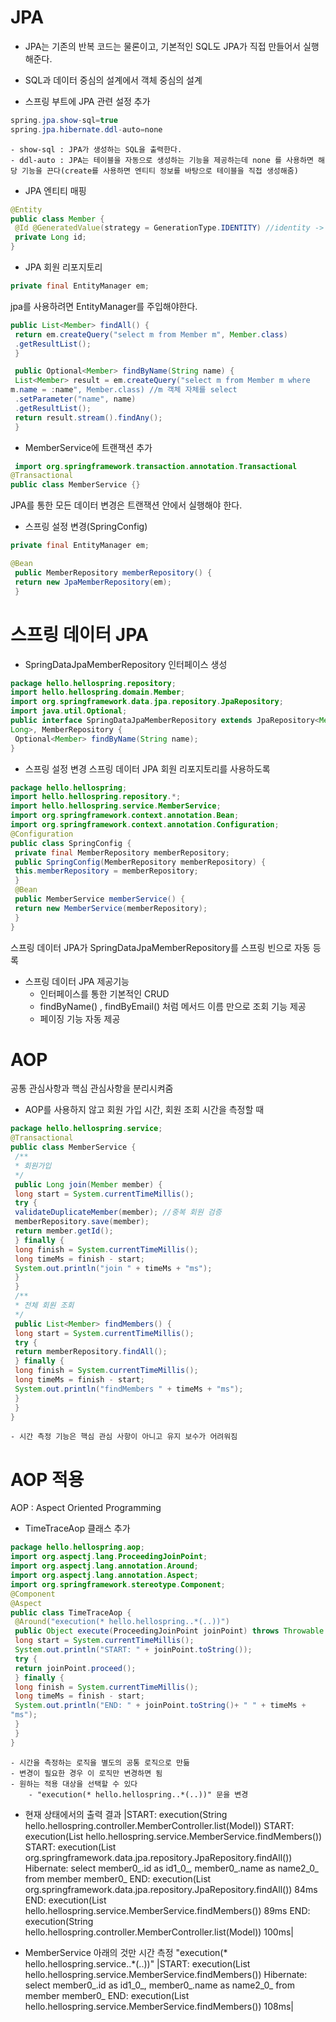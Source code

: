 # JPA
- JPA는 기존의 반복 코드는 물론이고, 기본적인 SQL도 JPA가 직접 만들어서 실행해준다.
-  SQL과 데이터 중심의 설계에서 객체 중심의 설계

- 스프링 부트에 JPA 관련 설정 추가
~~~java
spring.jpa.show-sql=true
spring.jpa.hibernate.ddl-auto=none
~~~
    - show-sql : JPA가 생성하는 SQL을 출력한다.
    - ddl-auto : JPA는 테이블을 자동으로 생성하는 기능을 제공하는데 none 를 사용하면 해당 기능을 끈다(create를 사용하면 엔티티 정보를 바탕으로 테이블을 직접 생성해줌)

- JPA 엔티티 매핑
~~~java
@Entity
public class Member {
 @Id @GeneratedValue(strategy = GenerationType.IDENTITY) //identity -> DB가 알아서 채워줌
 private Long id;
}
 ~~~

- JPA 회원 리포지토리
~~~java
private final EntityManager em; 
~~~
jpa를 사용하려면 EntityManager를 주입해야한다.
~~~java
public List<Member> findAll() {
 return em.createQuery("select m from Member m", Member.class)
 .getResultList();
 }

 public Optional<Member> findByName(String name) {
 List<Member> result = em.createQuery("select m from Member m where 
m.name = :name", Member.class) //m 객체 자체를 select
 .setParameter("name", name)
 .getResultList();
 return result.stream().findAny();
 }
 ~~~

- MemberService에 트랜잭션 추가
~~~java
 import org.springframework.transaction.annotation.Transactional
@Transactional
public class MemberService {}
~~~
JPA를 통한 모든 데이터 변경은 트랜잭션 안에서 실행해야 한다.

- 스프링 설정 변경(SpringConfig)
~~~java
private final EntityManager em;

@Bean
 public MemberRepository memberRepository() {
 return new JpaMemberRepository(em);
 }
~~~

# 스프링 데이터 JPA

- SpringDataJpaMemberRepository 인터페이스 생성
~~~java
package hello.hellospring.repository;
import hello.hellospring.domain.Member;
import org.springframework.data.jpa.repository.JpaRepository;
import java.util.Optional;
public interface SpringDataJpaMemberRepository extends JpaRepository<Member,
Long>, MemberRepository {
 Optional<Member> findByName(String name);
}
~~~

- 스프링 설정 변경
스프링 데이터 JPA 회원 리포지토리를 사용하도록
~~~java
package hello.hellospring;
import hello.hellospring.repository.*;
import hello.hellospring.service.MemberService;
import org.springframework.context.annotation.Bean;
import org.springframework.context.annotation.Configuration;
@Configuration
public class SpringConfig {
 private final MemberRepository memberRepository;
 public SpringConfig(MemberRepository memberRepository) {
 this.memberRepository = memberRepository;
 }
 @Bean
 public MemberService memberService() {
 return new MemberService(memberRepository);
 }
}
~~~
스프링 데이터 JPA가 SpringDataJpaMemberRepository를 스프링 빈으로 자동 등록

- 스프링 데이터 JPA 제공기능
    -   인터페이스를 통한 기본적인 CRUD
    - findByName() , findByEmail() 처럼 메서드 이름 만으로 조회 기능 제공
    - 페이징 기능 자동 제공

# AOP
공통 관심사항과 핵심 관심사항을 분리시켜줌

- AOP를 사용하지 않고 회원 가입 시간, 회원 조회 시간을 측정할 때
~~~java
package hello.hellospring.service;
@Transactional
public class MemberService {
 /**
 * 회원가입
 */
 public Long join(Member member) {
 long start = System.currentTimeMillis();
 try {
 validateDuplicateMember(member); //중복 회원 검증
 memberRepository.save(member);
 return member.getId();
 } finally {
 long finish = System.currentTimeMillis();
 long timeMs = finish - start;
 System.out.println("join " + timeMs + "ms");
 }
 }
 /**
 * 전체 회원 조회
 */
 public List<Member> findMembers() {
 long start = System.currentTimeMillis();
 try {
 return memberRepository.findAll();
 } finally {
 long finish = System.currentTimeMillis();
 long timeMs = finish - start;
 System.out.println("findMembers " + timeMs + "ms");
 }
 }
}
~~~
    - 시간 측정 기능은 핵심 관심 사항이 아니고 유지 보수가 어려워짐
    
# AOP 적용
AOP : Aspect Oriented Programming

- TimeTraceAop 클래스 추가
~~~java
package hello.hellospring.aop;
import org.aspectj.lang.ProceedingJoinPoint;
import org.aspectj.lang.annotation.Around;
import org.aspectj.lang.annotation.Aspect;
import org.springframework.stereotype.Component;
@Component
@Aspect
public class TimeTraceAop {
 @Around("execution(* hello.hellospring..*(..))")
 public Object execute(ProceedingJoinPoint joinPoint) throws Throwable {
 long start = System.currentTimeMillis();
 System.out.println("START: " + joinPoint.toString());
 try {
 return joinPoint.proceed();
 } finally {
 long finish = System.currentTimeMillis();
 long timeMs = finish - start;
 System.out.println("END: " + joinPoint.toString()+ " " + timeMs +
"ms");
 }
 }
}
~~~

    - 시간을 측정하는 로직을 별도의 공통 로직으로 만듦
    - 변경이 필요한 경우 이 로직만 변경하면 됨
    - 원하는 적용 대상을 선택할 수 있다
        - "execution(* hello.hellospring..*(..))" 문을 변경

- 현재 상태에서의 출력 결과 
|START: execution(String hello.hellospring.controller.MemberController.list(Model))
START: execution(List hello.hellospring.service.MemberService.findMembers())
START: execution(List org.springframework.data.jpa.repository.JpaRepository.findAll())
Hibernate: select member0_.id as id1_0_, member0_.name as name2_0_ from member member0_
END: execution(List org.springframework.data.jpa.repository.JpaRepository.findAll()) 84ms
END: execution(List hello.hellospring.service.MemberService.findMembers()) 89ms
END: execution(String hello.hellospring.controller.MemberController.list(Model)) 100ms|

- MemberService 아래의 것만 시간 측정
"execution(* hello.hellospring.service..*(..))"
|START: execution(List hello.hellospring.service.MemberService.findMembers())
Hibernate: select member0_.id as id1_0_, member0_.name as name2_0_ from member member0_
END: execution(List hello.hellospring.service.MemberService.findMembers()) 108ms|

